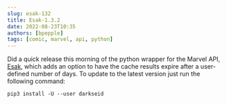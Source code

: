 ```yaml
---
slug: esak-132
title: Esak-1.3.2
date: 2022-08-23T10:35
authors: [bpepple]
tags: [comic, marvel, api, python]
---
```

Did a quick release this morning of the python wrapper for the Marvel API, [Esak](https://github.com/Metron-Project/esak), which adds an option to have the cache results expire after a user-defined number of days. To update to the latest version just run the following command:

```
pip3 install -U --user darkseid
```